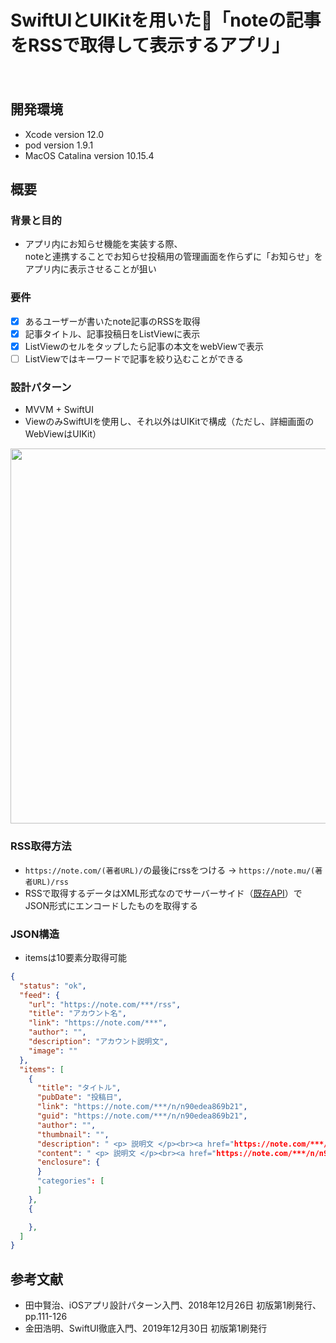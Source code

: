 SwiftUIとUIKitを用いた「noteの記事をRSSで取得して表示するアプリ」
====
　
## 開発環境
- Xcode version 12.0
- pod version 1.9.1
- MacOS Catalina version 10.15.4

## 概要
### 背景と目的
- アプリ内にお知らせ機能を実装する際、  
noteと連携することでお知らせ投稿用の管理画面を作らずに「お知らせ」をアプリ内に表示させることが狙い

### 要件
- [x] あるユーザーが書いたnote記事のRSSを取得
- [x] 記事タイトル、記事投稿日をListViewに表示
- [x] ListViewのセルをタップしたら記事の本文をwebViewで表示
- [ ] ListViewではキーワードで記事を絞り込むことができる

### 設計パターン
- MVVM + SwiftUI
- ViewのみSwiftUIを使用し、それ以外はUIKitで構成（ただし、詳細画面のWebViewはUIKit）
<img width="600" src="https://user-images.githubusercontent.com/33107697/107774590-8cc79c00-6d82-11eb-8377-1ef7202e8163.png">
  
### RSS取得方法
- `https://note.com/(著者URL)/`の最後にrssをつける → `https://note.mu/(著者URL)/rss`
- RSSで取得するデータはXML形式なのでサーバーサイド（[既存API](https://rss2json.com/)）でJSON形式にエンコードしたものを取得する 

### JSON構造
- itemsは10要素分取得可能
```JSON
{
  "status": "ok",
  "feed": {
    "url": "https://note.com/***/rss",
    "title": "アカウント名",
    "link": "https://note.com/***",
    "author": "",
    "description": "アカウント説明文",
    "image": ""
  },
  "items": [
    {
      "title": "タイトル",
      "pubDate": "投稿日",
      "link": "https://note.com/***/n/n90edea869b21",
      "guid": "https://note.com/***/n/n90edea869b21",
      "author": "",
      "thumbnail": "",
      "description": " <p> 説明文 </p><br><a href="https://note.com/***/n/n90edea869b21">続きをみる</a> ",
      "content": " <p> 説明文 </p><br><a href="https://note.com/***/n/n90edea869b21">続きをみる</a> ",
      "enclosure": {
      }
      "categories": [
      ]
    },
    {

    },
  ]
}
```

## 参考文献
- 田中賢治、iOSアプリ設計パターン入門、2018年12月26日 初版第1刷発行、pp.111-126
- 金田浩明、SwiftUI徹底入門、2019年12月30日 初版第1刷発行

